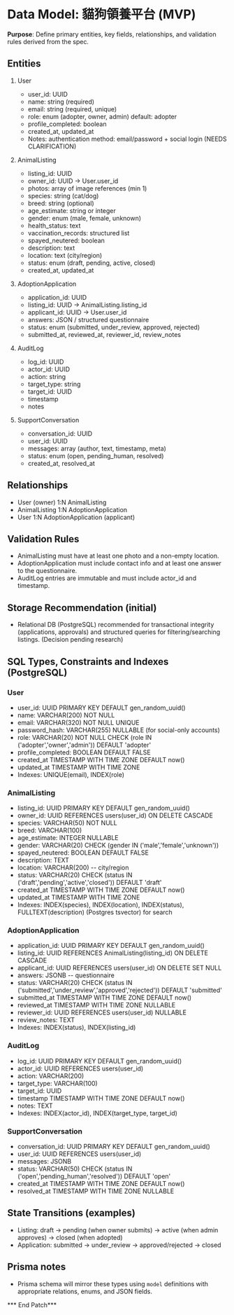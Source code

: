 # Data Model: 貓狗領養平台 (MVP)

**Purpose**: Define primary entities, key fields, relationships, and validation rules derived from the spec.

## Entities

1. User
   - user_id: UUID
   - name: string (required)
   - email: string (required, unique)
   - role: enum (adopter, owner, admin) default: adopter
   - profile_completed: boolean
   - created_at, updated_at
   - Notes: authentication method: email/password + social login (NEEDS CLARIFICATION)

2. AnimalListing
   - listing_id: UUID
   - owner_id: UUID -> User.user_id
   - photos: array of image references (min 1)
   - species: string (cat/dog)
   - breed: string (optional)
   - age_estimate: string or integer
   - gender: enum (male, female, unknown)
   - health_status: text
   - vaccination_records: structured list
   - spayed_neutered: boolean
   - description: text
   - location: text (city/region)
   - status: enum (draft, pending, active, closed)
   - created_at, updated_at

3. AdoptionApplication
   - application_id: UUID
   - listing_id: UUID -> AnimalListing.listing_id
   - applicant_id: UUID -> User.user_id
   - answers: JSON / structured questionnaire
   - status: enum (submitted, under_review, approved, rejected)
   - submitted_at, reviewed_at, reviewer_id, review_notes

4. AuditLog
   - log_id: UUID
   - actor_id: UUID
   - action: string
   - target_type: string
   - target_id: UUID
   - timestamp
   - notes

5. SupportConversation
   - conversation_id: UUID
   - user_id: UUID
   - messages: array (author, text, timestamp, meta)
   - status: enum (open, pending_human, resolved)
   - created_at, resolved_at

## Relationships
- User (owner) 1:N AnimalListing
- AnimalListing 1:N AdoptionApplication
- User 1:N AdoptionApplication (applicant)

## Validation Rules
- AnimalListing must have at least one photo and a non-empty location.
- AdoptionApplication must include contact info and at least one answer to the questionnaire.
- AuditLog entries are immutable and must include actor_id and timestamp.

## Storage Recommendation (initial)
- Relational DB (PostgreSQL) recommended for transactional integrity (applications, approvals) and structured queries for filtering/searching listings. (Decision pending research)

## SQL Types, Constraints and Indexes (PostgreSQL)

### User
- user_id: UUID PRIMARY KEY DEFAULT gen_random_uuid()
- name: VARCHAR(200) NOT NULL
- email: VARCHAR(320) NOT NULL UNIQUE
- password_hash: VARCHAR(255) NULLABLE (for social-only accounts)
- role: VARCHAR(20) NOT NULL CHECK (role IN ('adopter','owner','admin')) DEFAULT 'adopter'
- profile_completed: BOOLEAN DEFAULT FALSE
- created_at TIMESTAMP WITH TIME ZONE DEFAULT now()
- updated_at TIMESTAMP WITH TIME ZONE
- Indexes: UNIQUE(email), INDEX(role)

### AnimalListing
- listing_id: UUID PRIMARY KEY DEFAULT gen_random_uuid()
- owner_id: UUID REFERENCES users(user_id) ON DELETE CASCADE
- species: VARCHAR(50) NOT NULL
- breed: VARCHAR(100)
- age_estimate: INTEGER NULLABLE
- gender: VARCHAR(20) CHECK (gender IN ('male','female','unknown'))
- spayed_neutered: BOOLEAN DEFAULT FALSE
- description: TEXT
- location: VARCHAR(200) -- city/region
- status: VARCHAR(20) CHECK (status IN ('draft','pending','active','closed')) DEFAULT 'draft'
- created_at TIMESTAMP WITH TIME ZONE DEFAULT now()
- updated_at TIMESTAMP WITH TIME ZONE
- Indexes: INDEX(species), INDEX(location), INDEX(status), FULLTEXT(description) (Postgres tsvector) for search

### AdoptionApplication
- application_id: UUID PRIMARY KEY DEFAULT gen_random_uuid()
- listing_id: UUID REFERENCES AnimalListing(listing_id) ON DELETE CASCADE
- applicant_id: UUID REFERENCES users(user_id) ON DELETE SET NULL
- answers: JSONB -- questionnaire
- status: VARCHAR(20) CHECK (status IN ('submitted','under_review','approved','rejected')) DEFAULT 'submitted'
- submitted_at TIMESTAMP WITH TIME ZONE DEFAULT now()
- reviewed_at TIMESTAMP WITH TIME ZONE NULLABLE
- reviewer_id: UUID REFERENCES users(user_id) NULLABLE
- review_notes: TEXT
- Indexes: INDEX(status), INDEX(listing_id)

### AuditLog
- log_id: UUID PRIMARY KEY DEFAULT gen_random_uuid()
- actor_id: UUID REFERENCES users(user_id)
- action: VARCHAR(200)
- target_type: VARCHAR(100)
- target_id: UUID
- timestamp TIMESTAMP WITH TIME ZONE DEFAULT now()
- notes: TEXT
- Indexes: INDEX(actor_id), INDEX(target_type, target_id)

### SupportConversation
- conversation_id: UUID PRIMARY KEY DEFAULT gen_random_uuid()
- user_id: UUID REFERENCES users(user_id)
- messages: JSONB
- status: VARCHAR(50) CHECK (status IN ('open','pending_human','resolved')) DEFAULT 'open'
- created_at TIMESTAMP WITH TIME ZONE DEFAULT now()
- resolved_at TIMESTAMP WITH TIME ZONE NULLABLE

## State Transitions (examples)
- Listing: draft -> pending (when owner submits) -> active (when admin approves) -> closed (when adopted)
- Application: submitted -> under_review -> approved/rejected -> closed

## Prisma notes
- Prisma schema will mirror these types using `model` definitions with appropriate relations, enums, and JSON fields.

*** End Patch***
